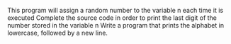 This program will assign a random number to the variable n each time it is executed
Complete the source code in order to print the last digit of the number stored in the variable n
Write a program that prints the alphabet in lowercase, followed by a new line.
